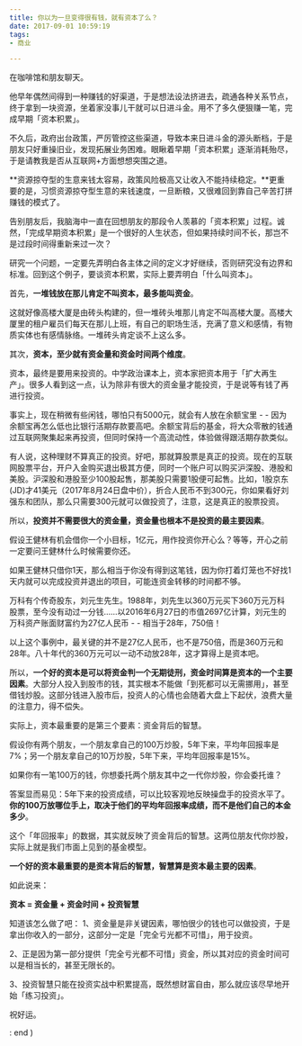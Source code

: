 ```yaml
---
title: 你以为一旦变得很有钱，就有资本了么？
date: 2017-09-01 10:59:19
tags:
- 商业

---
```



在咖啡馆和朋友聊天。

他早年偶然间得到一种赚钱的好渠道，于是想法设法挤进去，疏通各种关系节点，终于拿到一块资源，坐着家没事儿干就可以日进斗金。用不了多久便狠赚一笔，完成早期「资本积累」。

不久后，政府出台政策，严厉管控这些渠道，导致本来日进斗金的源头断档，于是朋友只好重操旧业，发现拓展业务困难。眼瞅着早期「资本积累」逐渐消耗殆尽，于是请教我是否从互联网+方面想想突围之道。

**资源掠夺型的生意来钱太容易，政策风险极高又让收入不能持续稳定。**更重要的是，习惯资源掠夺型生意的来钱速度，一旦断粮，又很难回到靠自己辛苦打拼赚钱的模式了。

告别朋友后，我脑海中一直在回想朋友的那段令人羡慕的「资本积累」过程。诚然，「完成早期资本积累」是一个很好的人生状态，但如果持续时间不长，那岂不是过段时间得重新来过一次？

研究一个问题，一定要先弄明白各主体之间的定义才好继续，否则研究没有边界和标准。回到这个例子，要谈资本积累，实际上要弄明白「什么叫资本」。

首先，**一堆钱放在那儿肯定不叫资本，最多能叫资金**。

这就好像高楼大厦是由砖头构建的，但一堆砖头堆那儿肯定不叫高楼大厦。高楼大厦里的租户雇员们每天在那儿上班，有自己的职场生活，充满了意义和感情，有物质实体也有感情脉络。一堆砖头肯定谈不上这么多。

其次，**资本，至少就有资金量和资金时间两个维度**。

资本，最终是要用来投资的。中学政治课本上，资本家把资本用于「扩大再生产」。很多人看到这一点，认为除非有很大的资金量才能投资，于是说等有钱了再进行投资。

事实上，现在稍微有些闲钱，哪怕只有5000元，就会有人放在余额宝里 - - 因为余额宝再怎么低也比银行活期存款要高吧。余额宝背后的基金，将大众零散的钱通过互联网聚集起来再投资，但同时保持一个高流动性，体验做得跟活期存款类似。

有人说，这种理财不算真正的投资。好吧，那就算股票是真正的投资。现在的互联网股票平台，开户入金购买退出极其方便，同时一个账户可以购买沪深股、港股和美股。沪深股和港股至少100股起售，那美股只需要1股便可起售。比如，1股京东(JD)才41美元（2017年8月24日盘中价），折合人民币不到300元，你如果看好刘强东和团队，那么只需要300元就可以做投资了，注意，这是真正的股票投资。

所以，**投资并不需要很大的资金量，资金量也根本不是投资的最主要因素**。

假设王健林有机会借你一个小目标，1亿元，用作投资你开心么？等等，开心之前一定要问王健林什么时候需要你还。

如果王健林只借你1天，那么相当于你没有得到这笔钱，因为你打着灯笼也不好找1天内就可以完成投资并退出的项目，可能连资金转移的时间都不够。

万科有个传奇股东，刘元生先生。1988年，刘先生以360万元买下360万元万科股票，至今没有动过一分钱……以2016年6月27日的市值2697亿计算，刘元生的万科资产账面财富约为27亿人民币 - - 相当于28年，750倍！

以上这个事例中，最关键的并不是27亿人民币，也不是750倍，而是360万元和28年。八十年代的360万元可以一动不动放28年，这才算得上是资本吧。

所以，**一个好的资本是可以将资金判一个无期徒刑，资金时间算是资本的一个主要因素**。大部分人投入到股市的钱，其实根本不能做「到死都可以无需挪用」，甚至借钱炒股。这部分钱进入股市后，投资人的心情也会随着大盘上下起伏，浪费大量的注意力，得不偿失。

实际上，资本最重要的是第三个要素：资金背后的智慧。

假设你有两个朋友，一个朋友拿自己的100万炒股，5年下来，平均年回报率是7%；另一个朋友拿自己的10万炒股，5年下来，平均年回报率是15%。

如果你有一笔100万的钱，你想委托两个朋友其中之一代你炒股，你会委托谁？

答案显而易见：5年下来的投资成绩，可以比较客观地反映操盘手的投资水平了。**你的100万放哪位手上，取决于他们的平均年回报率成绩，而不是他们自己的本金多少**。

这个「年回报率」的数据，其实就反映了资金背后的智慧。这两位朋友代你炒股，实际上就是我们市面上见到的基金模型。

**一个好的资本最重要的是资本背后的智慧，智慧算是资本最主要的因素**。

如此说来：

**资本 = 资金量 + 资金时间 + 投资智慧**

知道该怎么做了吧：
1、资金量是非关键因素，哪怕很少的钱也可以做投资，于是拿出你收入的一部分，这部分一定是「完全亏光都不可惜」，用于投资。

2、正是因为第一部分提供「完全亏光都不可惜」资金，所以其对应的资金时间可以是相当长的，甚至无限长的。

3、投资智慧只能在投资实战中积累提高，既然想财富自由，那么就应该尽早地开始「练习投资」。

祝好运。

: end )




